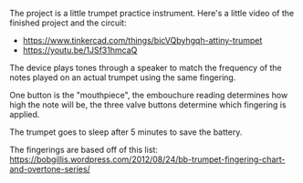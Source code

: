 The project is a little trumpet practice instrument. Here's a little video of the finished project and the circuit:

* https://www.tinkercad.com/things/bicVQbyhgqh-attiny-trumpet
* https://youtu.be/1JSf31hmcaQ

The device plays tones through a speaker to match the frequency of the notes played on an actual trumpet using the same fingering. 

One button is the "mouthpiece", the embouchure reading determines how high the note will be, the three valve buttons determine which fingering is applied.

The trumpet goes to sleep after 5 minutes to save the battery.

The fingerings are based off of this list:
https://bobgillis.wordpress.com/2012/08/24/bb-trumpet-fingering-chart-and-overtone-series/
